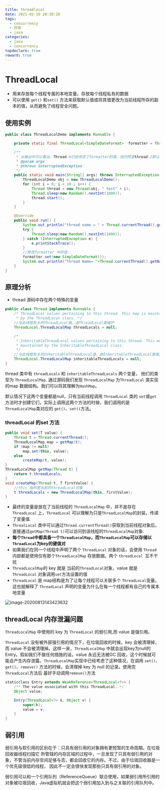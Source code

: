 ```yaml
---
title: threadlocal
date: 2021-02-16 20:30:10
tags:
  - concurrency
  - 并发
  - java
categories:
  - java
  - concurrency
topdeclare: true
reward: true
---
```


# ThreadLocal

- 用来存放每个线程专属的本地变量。存放每个线程私有的数据
- 可以使用 `get()` 和`set()` 方法来获取默认值或将其值更改为当前线程所存的副本的值，从而避免了线程安全问题。

## 使用实例

```java
public class ThreadLocalDemo implements Runnable {

    private static final ThreadLocal<SimpleDateFormat>  formatter = ThreadLocal.withInitial(() -> new SimpleDateFormat("yyyyMMdd HHmm"));

    /**
     * 从输出中可以看出，Thread-0已经改变了formatter的值，但仍然是thread-2默认格式化程序与初始化值相同，其他线程也一样。
     * @param args
     * @throws InterruptedException
     */
    public static void main(String[] args) throws InterruptedException {
        ThreadLocalDemo obj = new ThreadLocalDemo();
        for (int i = 0; i < 10 ; i++) {
            Thread thread = new Thread(obj, " test" + i);
            Thread.sleep(new Random().nextInt(1000));
            thread.start();
        }
    }

    @Override
    public void run() {
        System.out.println("thread name = " + Thread.currentThread().getName() + "default formatter:" + formatter.get().toPattern());
        try {
            Thread.sleep(new Random().nextInt(1000));
        } catch (InterruptedException e) {
            e.printStackTrace();
        }
        //修改formatter 中的值
        formatter.set(new SimpleDateFormat());
        System.out.println("Thread Name= "+Thread.currentThread().getName()+" formatter = "+formatter.get().toPattern());
    }
}
```

## 原理分析

- thread 源码中存在两个特殊的变量

```java
public class Thread implements Runnable { 
	/* ThreadLocal values pertaining to this thread. This map is maintained
     * by the ThreadLocal class. */
    //与此线程有关的ThreadLocal值。由ThreadLocal类维护
    ThreadLocal.ThreadLocalMap threadLocals = null;

    /*
     * InheritableThreadLocal values pertaining to this thread. This map is
     * maintained by the InheritableThreadLocal class.
     */
    //与此线程有关的InheritableThreadLocal值。由InheritableThreadLocal类维护
    ThreadLocal.ThreadLocalMap inheritableThreadLocals = null;
}
```

thread 类中有 `threadLocals` 和  `inheritableThreadLocals` 两个变量， 他们的类型为  `ThreadLocalMap`. 通过源码我们发现 `ThreadLocalMap` 为`ThreadLocal` 类实现的map 数据结构。我们可以将其理解为`HashMap`。

默认情况下这两个变量都是null，只有当前线程调用 `ThreadLocal` 类的 `set`或`get`方法时才创建它们，实际上调用这两个方法的时候，我们调用的是`ThreadLocalMap`类对应的 `get()`、`set()`方法。

### threadLocal 的set 方法

```java
public void set(T value) {
    Thread t = Thread.currentThread();
    ThreadLocalMap map = getMap(t);
    if (map != null)
        map.set(this, value);
    else
        createMap(t, value);
}
ThreadLocalMap getMap(Thread t) {
    return t.threadLocals;
}
void createMap(Thread t, T firstValue) {
    //this 指的是当前的threadLocal对象
    t.threadLocals = new ThreadLocalMap(this, firstValue);
}
```

- 最终的变量是放在了当前线程的 `ThreadLocalMap` 中，并不是存在 `ThreadLocal` 上，`ThreadLocal` 可以理解为只是`ThreadLocalMap`的封装，传递了变量值.
- `ThrealLocal` 类中可以通过`Thread.currentThread()`获取到当前线程对象后，直接通过`getMap(Thread t)`可以访问到该线程的`ThreadLocalMap`对象.
- **每个`Thread`中都具备一个`ThreadLocalMap`，而`ThreadLocalMap`可以存储以`ThreadLocal`为key的键值对**
- 如果我们在同一个线程中声明了两个 `ThreadLocal` 对象的话，会使用 `Thread`内部都是使用仅有那个`ThreadLocalMap` 存放数据。两个 `threadLocal `互不干扰
- `ThreadLocalMap`的 key 就是 当前的`ThreadLocal`对象，value 就是 `ThreadLocal` 对象调用`set`方法设置的值
- `ThreadLocal` 是 map结构是为了让每个线程可以关联多个 `ThreadLocal`变量。这也就解释了 `ThreadLocal` 声明的变量为什么在每一个线程都有自己的专属本地变量

![image-20200813143423632](/zbcn.github.io/assets/postImg/concurrency/java_11threadLocal/image-20200813143423632.png)

## threadLocal 内存泄漏问题

`ThreadLocalMap` 中使用的 key 为 `ThreadLocal` 的弱引用,而 value 是强引用。

`ThreadLocal` 没有被外部强引用的情况下，在垃圾回收的时候，key 会被清理掉，而 value 不会被清理掉。这样一来，`ThreadLocalMap` 中就会出现key为null的Entry。假如我们不做任何措施的话，value 永远无法被GC 回收，这个时候就可能会产生内存泄露。`ThreadLocalMap`实现中已经考虑了这种情况，在调用 `set()`、`get()`、`remove()` 方法的时候，会清理掉 key 为 null 的记录。使用完 `ThreadLocal`方法后 最好手动调用`remove()`方法

```java
staticclass Entry extends WeakReference<ThreadLocal<?>> {
    /** The value associated with this ThreadLocal. */
    Object value;

    Entry(ThreadLocal<?> k, Object v) {
        super(k);
        value = v;
    }
}
```

## 弱引用
弱引用与软引用的区别在于：只具有弱引用的对象拥有更短暂的生命周期。在垃圾回收器线程扫描它 所管辖的内存区域的过程中，一旦发现了只具有弱引用的对象，不管当前内存空间足够与否，都会回收它的内存。不过，由于垃圾回收器是一个优先级很低的线程， 因此不一定会很快发现那些只具有弱引用的对象。

弱引用可以和一个引用队列（ReferenceQueue）联合使用，如果弱引用所引用的对象被垃圾回收，Java虚拟机就会把这个弱引用加入到与之关联的引用队列中。